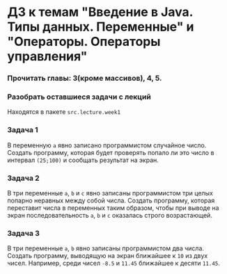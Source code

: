 # ДЗ к темам "Введение в Java. Типы данных. Переменные" и "Операторы. Операторы управления"

### Прочитать главы: 3(кроме массивов), 4, 5.

### Разобрать оставшиеся задачи с лекций
Находятся в пакете `src.lecture.week1`

### Задача 1
В переменную `a` явно записано программистом случайное число. 
Создать программу, которая будет проверять попало ли это число в интервал `(25;100)` и сообщать результат на экран.

### Задача 2
В три переменные `a`, `b` и `c` явно записаны программистом три целых попарно неравных между собой числа. 
Создать программу, которая переставит числа в переменных таким образом, 
чтобы при выводе на экран последовательность `a`, `b` и `c` оказалась строго возрастающей.

### Задача 3
В три переменные `a`, `b` явно записаны программистом два числа. 
Создать программу, выводящую на экран ближайшее к `10` из двух чисел. 
Например, среди чисел `-8.5` и `11.45` ближайшее к десяти `11.45`.
